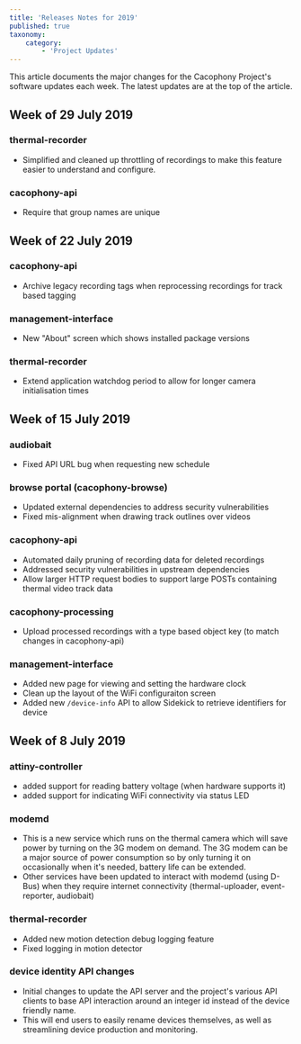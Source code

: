 ```yaml
---
title: 'Releases Notes for 2019'
published: true
taxonomy:
    category:
        - 'Project Updates'
---
```


This article documents the major changes for the Cacophony Project's software updates each week. The latest updates are at the top of the article.

## Week of 29 July 2019

### thermal-recorder

- Simplified and cleaned up throttling of recordings to make this feature easier to understand and configure.

### cacophony-api

- Require that group names are unique

## Week of 22 July 2019

### cacophony-api

- Archive legacy recording tags when reprocessing recordings for track based tagging

### management-interface

- New "About" screen which shows installed package versions

### thermal-recorder

- Extend application watchdog period to allow for longer camera initialisation times

## Week of 15 July 2019

### audiobait

- Fixed API URL bug when requesting new schedule

### browse portal (cacophony-browse)

- Updated external dependencies to address security vulnerabilities
- Fixed mis-alignment when drawing track outlines over videos

### cacophony-api

- Automated daily pruning of recording data for deleted recordings
- Addressed security vulnerabilities in upstream dependencies
- Allow larger HTTP request bodies to support large POSTs containing thermal video track data

### cacophony-processing

- Upload processed recordings with a type based object key (to match changes in cacophony-api)

### management-interface

- Added new page for viewing and setting the hardware clock
- Clean up the layout of the WiFi configuraiton screen
- Added new `/device-info` API to allow Sidekick to retrieve identifiers for device

## Week of 8 July 2019

### attiny-controller

- added support for reading battery voltage (when hardware supports it)
- added support for indicating WiFi connectivity via status LED

### modemd

- This is a new service which runs on the thermal camera which will save power by turning on the 3G modem on demand. The 3G modem can be a major source of power consumption so by only turning it on occasionally when it's needed, battery life can be extended.
- Other services have been updated to interact with modemd (using D-Bus) when they require internet connectivity (thermal-uploader, event-reporter, audiobait)

### thermal-recorder

- Added new motion detection debug logging feature
- Fixed logging in motion detector

### device identity API changes

- Initial changes to update the API server and the project's various API clients to base API interaction around an integer id instead of the device friendly name.
- This will end users to easily rename devices themselves, as well as streamlining device production and monitoring.